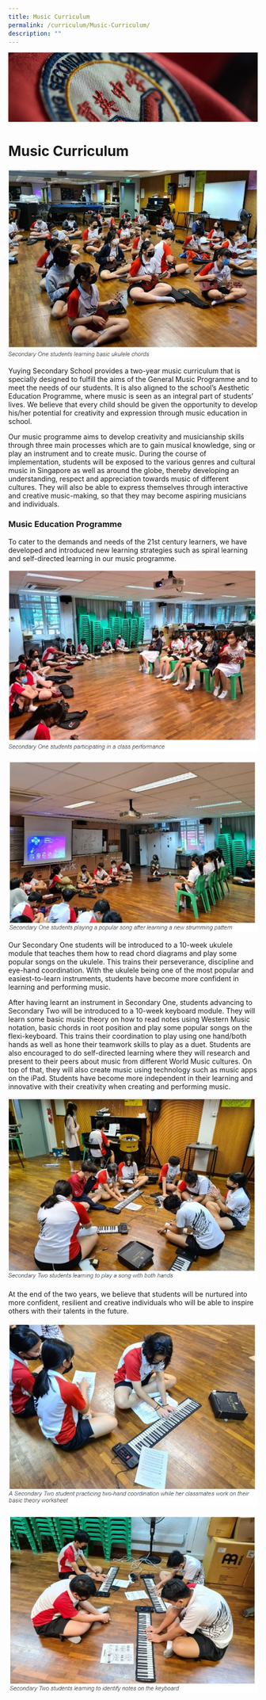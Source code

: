 ```yaml
---
title: Music Curriculum
permalink: /curriculum/Music-Curriculum/
description: ""
---
```

![](/images/Curriculum.jpg)

Music Curriculum
================

![](/images/Musicc1.jpeg)


Yuying Secondary School provides a two-year music curriculum that is specially designed to fulfill the aims of the General Music Programme and to meet the needs of our students. It is also aligned to the school’s Aesthetic Education Programme, where music is seen as an integral part of students’ lives. We believe that every child should be given the opportunity to develop his/her potential for creativity and expression through music education in school. 

  

Our music programme aims to develop creativity and musicianship skills through three main processes which are to gain musical knowledge, sing or play an instrument and to create music. During the course of implementation, students will be exposed to the various genres and cultural music in Singapore as well as around the globe, thereby developing an understanding, respect and appreciation towards music of different cultures. They will also be able to express themselves through interactive and creative music-making, so that they may become aspiring musicians and individuals.

### Music Education Programme


To cater to the demands and needs of the 21st century learners, we have developed and introduced new learning strategies such as spiral learning and self-directed learning in our music programme.

![](/images/Musicc2.jpeg)

![](/images/Musicc3.jpeg)

Our Secondary One students will be introduced to a 10-week ukulele module that teaches them how to read chord diagrams and play some popular songs on the ukulele. This trains their perseverance, discipline and eye-hand coordination. With the ukulele being one of the most popular and easiest-to-learn instruments, students have become more confident in learning and performing music.

  

After having learnt an instrument in Secondary One, students advancing to Secondary Two will be introduced to a 10-week keyboard module. They will learn some basic music theory on how to read notes using Western Music notation, basic chords in root position and play some popular songs on the flexi-keyboard. This trains their coordination to play using one hand/both hands as well as hone their teamwork skills to play as a duet. Students are also encouraged to do self-directed learning where they will research and present to their peers about music from different World Music cultures. On top of that, they will also create music using technology such as music apps on the iPad. Students have become more independent in their learning and innovative with their creativity when creating and performing music.

![](/images/Musicc4.jpeg)

At the end of the two years, we believe that students will be nurtured into more confident, resilient and creative individuals who will be able to inspire others with their talents in the future.

![](/images/Musicc5.jpeg)

![](/images/Musicc6.jpeg)